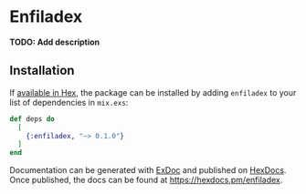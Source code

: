 # Enfiladex

**TODO: Add description**

## Installation

If [available in Hex](https://hex.pm/docs/publish), the package can be installed
by adding `enfiladex` to your list of dependencies in `mix.exs`:

```elixir
def deps do
  [
    {:enfiladex, "~> 0.1.0"}
  ]
end
```

Documentation can be generated with [ExDoc](https://github.com/elixir-lang/ex_doc)
and published on [HexDocs](https://hexdocs.pm). Once published, the docs can
be found at <https://hexdocs.pm/enfiladex>.

